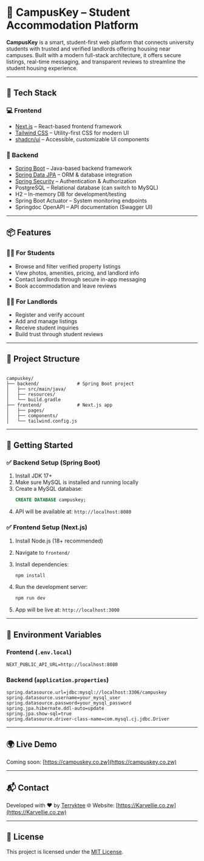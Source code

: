 # 🏫 CampusKey – Student Accommodation Platform

**CampusKey** is a smart, student-first web platform that connects university students with trusted and verified landlords offering housing near campuses. Built with a modern full-stack architecture, it offers secure listings, real-time messaging, and transparent reviews to streamline the student housing experience.

---

## 🔧 Tech Stack

### 💻 Frontend
- [Next.js](https://nextjs.org/) – React-based frontend framework
- [Tailwind CSS](https://tailwindcss.com/) – Utility-first CSS for modern UI
- [shadcn/ui](https://ui.shadcn.com/) – Accessible, customizable UI components

### 🚀 Backend
- [Spring Boot](https://spring.io/projects/spring-boot) – Java-based backend framework
- [Spring Data JPA](https://spring.io/projects/spring-data-jpa) – ORM & database integration
- [Spring Security](https://spring.io/projects/spring-security) – Authentication & Authorization
- PostgreSQL – Relational database (can switch to MySQL)
- H2 – In-memory DB for development/testing
- Spring Boot Actuator – System monitoring endpoints
- Springdoc OpenAPI – API documentation (Swagger UI)

---

## 📦 Features

### 👨‍🎓 For Students
- Browse and filter verified property listings
- View photos, amenities, pricing, and landlord info
- Contact landlords through secure in-app messaging
- Book accommodation and leave reviews

### 🧑‍💼 For Landlords
- Register and verify account
- Add and manage listings
- Receive student inquiries
- Build trust through student reviews

---

## 📁 Project Structure

```

campuskey/
├── backend/              # Spring Boot project
│   ├── src/main/java/
│   ├── resources/
│   └── build.gradle
├── frontend/             # Next.js app
│   ├── pages/
│   ├── components/
│   └── tailwind.config.js

````

---

## 🧪 Getting Started

### ✅ Backend Setup (Spring Boot)

1. Install JDK 17+
2. Make sure MySQL is installed and running locally
3. Create a MySQL database:
   ```sql
   CREATE DATABASE campuskey;

4. API will be available at: `http://localhost:8080`

### ✅ Frontend Setup (Next.js)

1. Install Node.js (18+ recommended)
2. Navigate to `frontend/`
3. Install dependencies:

   ```bash
   npm install
   ```
4. Run the development server:

   ```bash
   npm run dev
   ```
5. App will be live at: `http://localhost:3000`

---

## 🔐 Environment Variables

### Frontend (`.env.local`)

```
NEXT_PUBLIC_API_URL=http://localhost:8080
```

### Backend (`application.properties`)

```properties
spring.datasource.url=jdbc:mysql://localhost:3306/campuskey
spring.datasource.username=your_mysql_user
spring.datasource.password=your_mysql_password
spring.jpa.hibernate.ddl-auto=update
spring.jpa.show-sql=true
spring.datasource.driver-class-name=com.mysql.cj.jdbc.Driver
```

---

## 🌍 Live Demo

Coming soon: [https://campuskey.co.zw](https://campuskey.co.zw)

---


## 📬 Contact

Developed with ❤️ by [Terryktee](https://linkedin.com/in/terryktee)
🌐 Website: [https://Karvellie.co.zw](https://Karvellie.co.zw)

---

## 📄 License

This project is licensed under the [MIT License](LICENSE).
